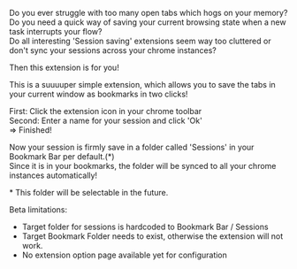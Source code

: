 Do you ever struggle with too many open tabs which hogs on your memory?  
Do you need a quick way of saving your current browsing state when a new task interrupts your flow?  
Do all interesting 'Session saving' extensions seem way too cluttered or don't sync your sessions across your chrome instances?

Then this extension is for you!

This is a suuuuper simple extension, which allows you to save the tabs in your current window as bookmarks in two clicks!

First: Click the extension icon in your chrome toolbar  
Second: Enter a name for your session and click 'Ok'  
=> Finished!

Now your session is firmly save in a folder called 'Sessions' in your Bookmark Bar per default.(\*)  
Since it is in your bookmarks, the folder will be synced to all your chrome instances automatically!

\* This folder will be selectable in the future.

Beta limitations:

- Target folder for sessions is hardcoded to Bookmark Bar / Sessions
- Target Bookmark Folder needs to exist, otherwise the extension will not work.
- No extension option page available yet for configuration
